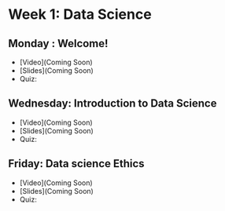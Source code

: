 # Week 1: Data Science

## Monday : Welcome!

- [Video](Coming Soon)
- [Slides](Coming Soon)
- Quiz: 

## Wednesday: Introduction to Data Science

- [Video](Coming Soon)
- [Slides](Coming Soon)
- Quiz: 


## Friday: Data science Ethics

- [Video](Coming Soon)
- [Slides](Coming Soon)
- Quiz: